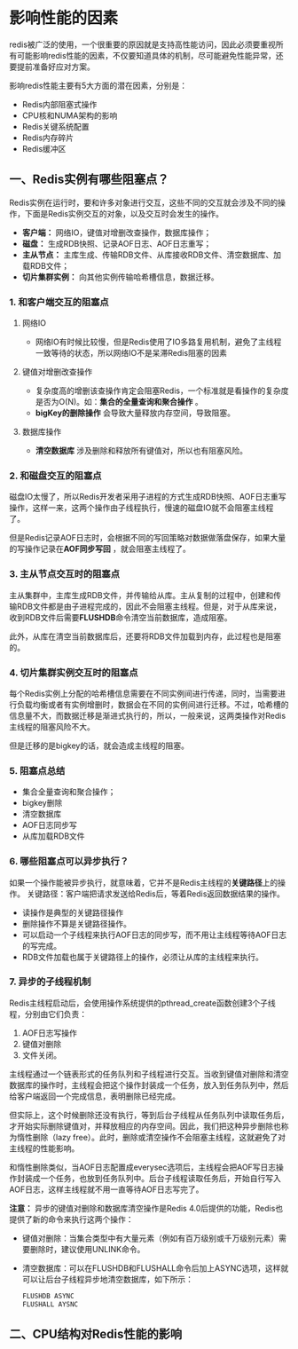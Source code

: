 # 影响性能的因素

redis被广泛的使用，一个很重要的原因就是支持高性能访问，因此必须要重视所有可能影响redis性能的因素，不仅要知道具体的机制，尽可能避免性能异常，还要提前准备好应对方案。

影响redis性能主要有5大方面的潜在因素，分别是：
- Redis内部阻塞式操作
- CPU核和NUMA架构的影响
- Redis关键系统配置
- Redis内存碎片
- Redis缓冲区

## 一、Redis实例有哪些阻塞点？

Redis实例在运行时，要和许多对象进行交互，这些不同的交互就会涉及不同的操作，下面是Redis实例交互的对象，以及交互时会发生的操作。

- **客户端：** 网络IO，键值对增删改查操作，数据库操作；
- **磁盘：** 生成RDB快照、记录AOF日志、AOF日志重写；
- **主从节点：** 主库生成、传输RDB文件、从库接收RDB文件、清空数据库、加载RDB文件；
- **切片集群实例：** 向其他实例传输哈希槽信息，数据迁移。

### 1. 和客户端交互的阻塞点

1. 网络IO
   
   - 网络IO有时候比较慢，但是Redis使用了IO多路复用机制，避免了主线程一致等待的状态，所以网络IO不是呆滞Redis阻塞的因素

2. 键值对增删改查操作
   
   - 复杂度高的增删该查操作肯定会阻塞Redis，一个标准就是看操作的复杂度是否为O(N)。如：**集合的全量查询和聚合操作** 。
   - **bigKey的删除操作** 会导致大量释放内存空间，导致阻塞。

3. 数据库操作

   - **清空数据库** 涉及删除和释放所有键值对，所以也有阻塞风险。

### 2. 和磁盘交互的阻塞点

磁盘IO太慢了，所以Redis开发者采用子进程的方式生成RDB快照、AOF日志重写操作，这样一来，这两个操作由子线程执行，慢速的磁盘IO就不会阻塞主线程了。

但是Redis记录AOF日志时，会根据不同的写回策略对数据做落盘保存，如果大量的写操作记录在**AOF同步写回** ，就会阻塞主线程了。

### 3. 主从节点交互时的阻塞点

主从集群中，主库生成RDB文件，并传输给从库。主从复制的过程中，创建和传输RDB文件都是由子进程完成的，因此不会阻塞主线程。但是，对于从库来说，收到RDB文件后需要**FLUSHDB**命令清空当前数据库，造成阻塞。

此外，从库在清空当前数据库后，还要将RDB文件加载到内存，此过程也是阻塞的。

### 4. 切片集群实例交互时的阻塞点

每个Redis实例上分配的哈希槽信息需要在不同实例间进行传递，同时，当需要进行负载均衡或者有实例增删时，数据会在不同的实例间进行迁移。不过，哈希槽的信息量不大，而数据迁移是渐进式执行的，所以，一般来说，这两类操作对Redis主线程的阻塞风险不大。

但是迁移的是bigkey的话，就会造成主线程的阻塞。

### 5. 阻塞点总结

- 集合全量查询和聚合操作；
- bigkey删除
- 清空数据库
- AOF日志同步写
- 从库加载RDB文件

### 6. 哪些阻塞点可以异步执行？

如果一个操作能被异步执行，就意味着，它并不是Redis主线程的**关键路径**上的操作。
关键路径：客户端把请求发送给Redis后，等着Redis返回数据结果的操作。

- 读操作是典型的关键路径操作
- 删除操作不算是关键路径操作。
- 可以启动一个子线程来执行AOF日志的同步写，而不用让主线程等待AOF日志的写完成。
- RDB文件加载也属于关键路径上的操作，必须让从库的主线程来执行。

### 7. 异步的子线程机制

Redis主线程启动后，会使用操作系统提供的pthread_create函数创建3个子线程，分别由它们负责：
1. AOF日志写操作
2. 键值对删除
3. 文件关闭。

主线程通过一个链表形式的任务队列和子线程进行交互。当收到键值对删除和清空数据库的操作时，主线程会把这个操作封装成一个任务，放入到任务队列中，然后给客户端返回一个完成信息，表明删除已经完成。

但实际上，这个时候删除还没有执行，等到后台子线程从任务队列中读取任务后，才开始实际删除键值对，并释放相应的内存空间。因此，我们把这种异步删除也称为惰性删除（lazy free）。此时，删除或清空操作不会阻塞主线程，这就避免了对主线程的性能影响。

和惰性删除类似，当AOF日志配置成everysec选项后，主线程会把AOF写日志操作封装成一个任务，也放到任务队列中。后台子线程读取任务后，开始自行写入AOF日志，这样主线程就不用一直等待AOF日志写完了。

**注意：** 异步的键值对删除和数据库清空操作是Redis 4.0后提供的功能，Redis也提供了新的命令来执行这两个操作：

- 键值对删除：当集合类型中有大量元素（例如有百万级别或千万级别元素）需要删除时，建议使用UNLINK命令。
- 清空数据库：可以在FLUSHDB和FLUSHALL命令后加上ASYNC选项，这样就可以让后台子线程异步地清空数据库，如下所示：
  
  ```bash
  FLUSHDB ASYNC
  FLUSHALL AYSNC
  ```

## 二、CPU结构对Redis性能的影响

